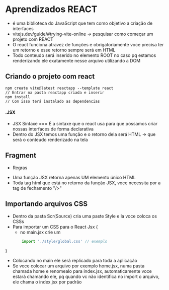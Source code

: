 # Aprendizados REACT

* é uma biblioteca do JavaScript que tem como objetivo a criação de interfaces
* vitejs.dev/guide/#trying-vite-online -> pesquisar como começar um projeto com REACT
* O react funciona atravez de funções e obrigatoriamente voce precisa ter um retorno e esse retorno sempre será em HTML
* Todo conteudo será inserido no elemento ROOT no caso pq estamos renderizando ele exatamente nesse arquivo utilizando a DOM

## Criando o projeto com react

``` node 
npm create vite@latest reactapp --template react 
// Entrar na pasta reactapp criada e inserir
npm install 
// Com isso terá instalado as dependencias
```
#### .JSX

* JSX Sintaxe === É a sintaxe que o react usa para que possamos criar nossas interfaces de forma declarativa
* Dentro do JSX temos uma função e o retorno dela será HTML -> que será o conteudo renderizado na tela

## Fragment

* Regras
- Uma função JSX retorna apenas UM elemento único HTML <br>
- Toda tag html que está no retorno da função JSX, voce necessita por a tag de fechamento "/>" <br>

## Importando arquivos CSS

* Dentro da pasta Scr(Source) cria uma paste Style e la voce coloca os CSSs
* Para importar um CSS para o React Jsx {
    * no main.jsx crie um 
    ``` jsx
        import './style/global.css' // exemplo
    ```
}
* Colocando no main ele será replicado para toda a aplicação
* Se voce colocar um arquivo por exemplo home.jsx, numa pasta chamada home e renomealo para index.jsx, automaticamente voce estará chamando ele, pq quando vc não identifica no import o arquivo, ele chama o index.jsx por padrão